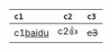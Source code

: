 | `c1` | `c2` | `c3` |
| :--- | :---: | :--- |
| c1[baidu](http://www.baidu.com) | c2:+1: | ~~c3~~ |